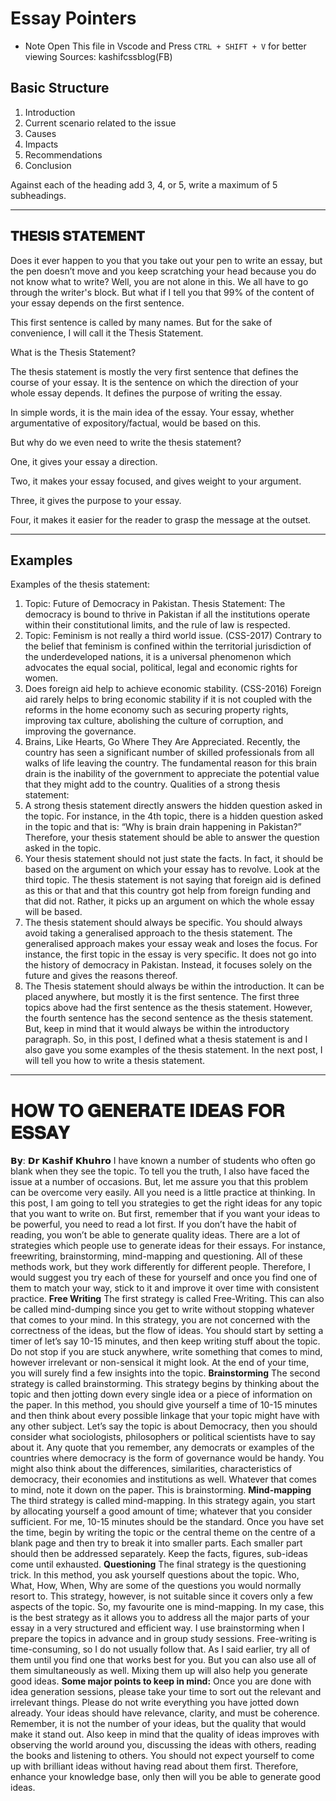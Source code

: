 # Essay Pointers

- Note Open This file in Vscode and Press `CTRL + SHIFT + V` for better viewing
Sources: kashifcssblog(FB)

## Basic Structure

1. Introduction
2. Current scenario related to the issue
3. Causes
4. Impacts
5. Recommendations
6. Conclusion

Against each of the heading add 3, 4, or 5, write a maximum of 5 subheadings.


--- 
## 𝐓𝐇𝐄𝐒𝐈𝐒 𝐒𝐓𝐀𝐓𝐄𝐌𝐄𝐍𝐓
Does it ever happen to you that you take out your pen to write an essay, but the pen doesn’t move and you keep scratching your head because you do not know what to write?
Well, you are not alone in this. We all have to go through the writer's block. But what if I tell you that 99% of the content of your essay depends on the first sentence.

This first sentence is called by many names. But for the sake of convenience, I will call it the Thesis Statement.

What is the Thesis Statement?

The thesis statement is mostly the very first sentence that defines the course of your essay. It is the sentence on which the direction of your whole essay depends. It defines the purpose of writing the essay.

In simple words, it is the main idea of the essay. Your essay, whether argumentative of expository/factual, would be based on this.

But why do we even need to write the thesis statement?

One, it gives your essay a direction.

Two, it makes your essay focused, and gives weight to your argument.

Three, it gives the purpose to your essay.

Four, it makes it easier for the reader to grasp the message at the outset.

---

## Examples
Examples of the thesis statement:
1. Topic: Future of Democracy in Pakistan.
Thesis Statement: The democracy is bound to thrive in Pakistan if all the institutions operate within their constitutional limits, and the rule of law is respected.
2. Topic: Feminism is not really a third world issue. (CSS-2017)
Contrary to the belief that feminism is confined within the territorial jurisdiction of the underdeveloped nations, it is a universal phenomenon which advocates the equal social, political, legal and economic rights for women.
3. Does foreign aid help to achieve economic stability. (CSS-2016)
Foreign aid rarely helps to bring economic stability if it is not coupled with the reforms in the home economy such as securing property rights, improving tax culture, abolishing the culture of corruption, and improving the governance.
4. Brains, Like Hearts, Go Where They Are Appreciated.
Recently, the country has seen a significant number of skilled professionals from all walks of life leaving the country. The fundamental reason for this brain drain is the inability of the government to appreciate the potential value that they might add to the country.
Qualities of a strong thesis statement:
1. A strong thesis statement directly answers the hidden question asked in the topic.
For instance, in the 4th topic, there is a hidden question asked in the topic and that is: “Why is brain drain happening in Pakistan?” Therefore, your thesis statement should be able to answer the question asked in the topic.
2. Your thesis statement should not just state the facts. In fact, it should be based on the argument on which your essay has to revolve.
Look at the third topic. The thesis statement is not saying that foreign aid is defined as this or that and that this country got help from foreign funding and that did not. Rather, it picks up an argument on which the whole essay will be based.
3. The thesis statement should always be specific. You should always avoid taking a generalised approach to the thesis statement. The generalised approach makes your essay weak and loses the focus.
For instance, the first topic in the essay is very specific. It does not go into the history of democracy in Pakistan. Instead, it focuses solely on the future and gives the reasons thereof.
4. The Thesis statement should always be within the introduction. It can be placed anywhere, but mostly it is the first sentence.
The first three topics above had the first sentence as the thesis statement. However, the fourth sentence has the second sentence as the thesis statement. But, keep in mind that it would always be within the introductory paragraph.
So, in this post, I defined what a thesis statement is and I also gave you some examples of the thesis statement. In the next post, I will tell you how to write a thesis statement.

---

# 𝐇𝐎𝐖 𝐓𝐎 𝐆𝐄𝐍𝐄𝐑𝐀𝐓𝐄 𝐈𝐃𝐄𝐀𝐒 𝐅𝐎𝐑 𝐄𝐒𝐒𝐀𝐘
𝗕𝘆: 𝗗𝗿 𝗞𝗮𝘀𝗵𝗶𝗳 𝗞𝗵𝘂𝗵𝗿𝗼 
I have known a number of students who often go blank when they see the topic. To tell you the truth, I also have faced the issue at a number of occasions.
But, let me assure you that this problem can be overcome very easily. All you need is a little practice at thinking. In this post, I am going to tell you strategies to get the right ideas for any topic that you want to write on.
But first, remember that if you want your ideas to be powerful, you need to read a lot first. If you don’t have the habit of reading, you won’t be able to generate quality ideas.
There are a lot of strategies which people use to generate ideas for their essays. For instance, freewriting, brainstorming, mind-mapping and questioning.
All of these methods work, but they work differently for different people. Therefore, I would suggest you try each of these for yourself and once you find one of them to match your way, stick to it and improve it over time with consistent practice.
**Free Writing**
The first strategy is called Free-Writing. This can also be called mind-dumping since you get to write without stopping whatever that comes to your mind. In this strategy, you are not concerned with the correctness of the ideas, but the flow of ideas.
You should start by setting a timer of let’s say 10-15 minutes, and then keep writing stuff about the topic. Do not stop if you are stuck anywhere, write something that comes to mind, however irrelevant or non-sensical it might look. At the end of your time, you will surely find a few insights into the topic.
**Brainstorming**
The second strategy is called brainstorming. This strategy begins by thinking about the topic and then jotting down every single idea or a piece of information on the paper.
In this method, you should give yourself a time of 10-15 minutes and then think about every possible linkage that your topic might have with any other subject.
Let’s say the topic is about Democracy, then you should consider what sociologists, philosophers or political scientists have to say about it. Any quote that you remember, any democrats or examples of the countries where democracy is the form of governance would be handy.
You might also think about the differences, similarities, characteristics of democracy, their economies and institutions as well. Whatever that comes to mind, note it down on the paper. This is brainstorming.
**Mind-mapping**
The third strategy is called mind-mapping. In this strategy again, you start by allocating yourself a good amount of time; whatever that you consider sufficient. For me, 10-15 minutes should be the standard.
Once you have set the time, begin by writing the topic or the central theme on the centre of a blank page and then try to break it into smaller parts. Each smaller part should then be addressed separately. Keep the facts, figures, sub-ideas come until exhausted.
**Questioning**
The final strategy is the questioning trick. In this method, you ask yourself questions about the topic.
Who, What, How, When, Why are some of the questions you would normally resort to. This strategy, however, is not suitable since it covers only a few aspects of the topic.
So, my favourite one is mind-mapping. In my case, this is the best strategy as it allows you to address all the major parts of your essay in a very structured and efficient way.
I use brainstorming when I prepare the topics in advance and in group study sessions. Free-writing is time-consuming, so I do not usually follow that. As I said earlier, try all of them until you find one that works best for you.
But you can also use all of them simultaneously as well. Mixing them up will also help you generate good ideas.
**Some major points to keep in mind:**
Once you are done with idea generation sessions, please take your time to sort out the relevant and irrelevant things.
Please do not write everything you have jotted down already. Your ideas should have relevance, clarity, and must be coherence.
Remember, it is not the number of your ideas, but the quality that would make it stand out.
Also keep in mind that the quality of ideas improves with observing the world around you, discussing the ideas with others, reading the books and listening to others.
You should not expect yourself to come up with brilliant ideas without having read about them first.
Therefore, enhance your knowledge base, only then will you be able to generate good ideas.